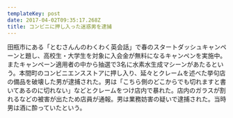 ```yaml
---
templateKey: post
date: 2017-04-02T09:35:17.268Z
title: コンビニに押し入った迷惑男を逮捕
---
```

田瓶市にある「とむさんんのわくわく英会話」で春のスタートダッシュキャンペーンと題し、高校生・大学生を対象に入会金が無料になるキャンペンを実施中。またキャンペーン適用者の中から抽選で3名に水素水生成マシーンがあたるという。本間町のコンビニエンスストアに押し入り、延々とクレームを述べた挙句店の備品を破壊した男が逮捕された。男は「こちら側のどこからでも切れますと書いてあるのに切れない」などとクレームをつけ店内で暴れた。店内のガラスが割れるなどの被害が出たため店員が通報。男は業務妨害の疑いで逮捕された。当時男は酒に酔っていたという。
